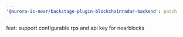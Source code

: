 ```yaml
---
'@aurora-is-near/backstage-plugin-blockchainradar-backend': patch
---
```


feat: support configurable rps and api key for nearblocks
